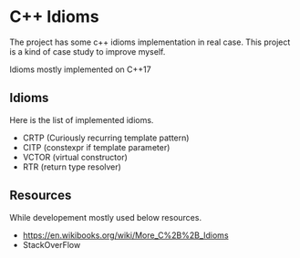 # C++ Idioms

The project has some c++ idioms implementation in real case.
This project is a kind of case study to improve myself.

Idioms mostly implemented on C++17

## Idioms
Here is the list of implemented idioms.
- CRTP (Curiously recurring template pattern)
- CITP (constexpr if template parameter)
- VCTOR (virtual constructor)
- RTR (return type resolver)

## Resources
While developement mostly used below resources.

- https://en.wikibooks.org/wiki/More_C%2B%2B_Idioms
- StackOverFlow